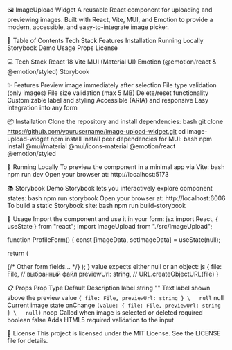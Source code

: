 🖼️ ImageUpload Widget
A reusable React component for uploading and previewing images. Built with React, Vite, MUI, and Emotion to provide a modern, accessible, and easy-to-integrate image picker.

🚀 Table of Contents
Tech Stack
Features
Installation
Running Locally
Storybook Demo
Usage
Props
License

💻 Tech Stack
React 18
Vite
MUI (Material UI)
Emotion (@emotion/react & @emotion/styled)
Storybook

✨ Features
Preview image immediately after selection
File type validation (only images)
File size validation (max 5 MB)
Delete/reset functionality
Customizable label and styling
Accessible (ARIA) and responsive
Easy integration into any form

📦 Installation
Clone the repository and install dependencies:
bash
git clone https://github.com/yourusername/image-upload-widget.git
cd image-upload-widget
npm install
Install peer dependencies for MUI:
bash
npm install @mui/material @mui/icons-material @emotion/react @emotion/styled

🏃 Running Locally
To preview the component in a minimal app via Vite:
bash
npm run dev
Open your browser at: http://localhost:5173

📚 Storybook Demo
Storybook lets you interactively explore component states:
bash
npm run storybook
Open your browser at: http://localhost:6006
To build a static Storybook site:
bash
npm run build-storybook

🔧 Usage
Import the component and use it in your form:
jsx
import React, { useState } from "react";
import ImageUpload from "./src/ImageUpload";

function ProfileForm() {
  const [imageData, setImageData] = useState(null);

  return (
    <form>
      <ImageUpload
        label="Фото профиля"
        value={imageData}
        onChange={setImageData}
        required
      />
      {/* Other form fields… */}
    </form>
  );
}
value expects either null or an object:
js
{
  file: File,         // выбранный файл
  previewUrl: string, // URL.createObjectURL(file)
}

📋 Props
Prop	Type	Default	Description
label	string	""	Text label shown above the preview
value	`{ file: File, previewUrl: string } \	null`	null	Current image state
onChange	`(value: { file: File, previewUrl: string } \	null)`	noop	Called when image is selected or deleted
required	boolean	false	Adds HTML5 required validation to the input

📝 License
This project is licensed under the MIT License. See the LICENSE file for details.
